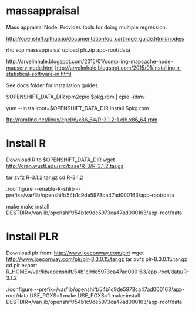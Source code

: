 # massappraisal
Mass appraisal Node.  Provides tools for doing multiple regression.

http://openshift.github.io/documentation/oo_cartridge_guide.html#nodejs

rhc scp  massappraisal upload plr.zip app-root/data


http://arvelmhale.blogspot.com/2015/01/compiling-mapcache-node-mapserv-node.html
http://arvelmhale.blogspot.com/2015/01/installing-r-statistical-software-in.html

See docs folder for installation guides.

$OPENSHIFT_DATA_DIR
rpm2cpio $pkg.rpm | cpio -idmv

yum --installroot=$OPENSHIFT_DATA_DIR install $pkg.rpm

ftp://rpmfind.net/linux/epel/6/x86_64/R-3.1.2-1.el6.x86_64.rpm

# Install R
Download R to $OPENSHIFT_DATA_DIR
wget http://cran.wustl.edu/src/base/R-3/R-3.1.2.tar.gz

tar zvfz R-3.1.2.tar.gz
cd R-3.1.2

./configure --enable-R-shlib --prefix=/var/lib/openshift/54b1c9de5973ca47ad000163/app-root/data

make
make install DESTDIR=/var/lib/openshift/54b1c9de5973ca47ad000163/app-root/data

# Install PLR
Download plr from:
http://www.joeconway.com/plr/
wget http://www.joeconway.com/plr/plr-8.3.0.15.tar.gz
tar xvfz plr-8.3.0.15.tar.gz
cd plr
export R_HOME=/var/lib/openshift/54b1c9de5973ca47ad000163/app-root/data/R-3.1.2


./configure --prefix=/var/lib/openshift/54b1c9de5973ca47ad000163/app-root/data
USE_PGXS=1 make
USE_PGXS=1 make install DESTDIR=/var/lib/openshift/54b1c9de5973ca47ad000163/app-root/data
